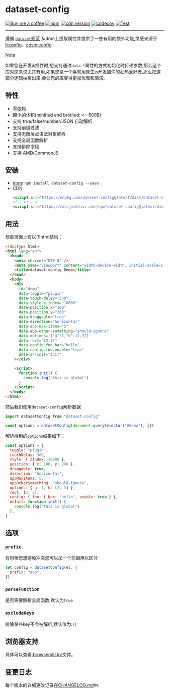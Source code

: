 # dataset-config

[![Buy me a coffee](https://img.shields.io/badge/Buy%20me%20a%20coffee-048754?logo=buymeacoffee)](https://www.lujiahao.com/sponsor)
[![npm](https://img.shields.io/npm/v/dataset-config)](https://www.npmjs.com/package/dataset-config)
[![cdn version](https://data.jsdelivr.com/v1/package/npm/dataset-config/badge)](https://www.jsdelivr.com/package/npm/dataset-config)
[![codecov](https://codecov.io/gh/ajiho/dataset-config/graph/badge.svg?token=G2P1AI238H)](https://codecov.io/gh/ajiho/dataset-config)
[![Test](https://img.shields.io/github/actions/workflow/status/ajiho/dataset-config/test.yml?label=Unit%20Test&branch=main)](https://github.com/ajiho/dataset-config/actions/workflows/test.yml)

---

遵循 [`dataset`规范](https://developer.mozilla.org/zh-CN/docs/Web/API/HTMLElement/dataset) 从dom上提取属性并提供了一些有用的额外功能,灵感来源于[lilconfig](https://github.com/antonk52/lilconfig)、[cosmiconfig](https://github.com/cosmiconfig/cosmiconfig)

> [!NOTE]
> 如果您在开发js插件时,想支持通过`data-*`属性的方式初始化时传递参数,那么这个库对您来说尤其有用,如果您是一个喜欢用原生js开发插件的狂热爱好者,那么把这部分逻辑抽离出来,会让您的库变得更加优雅和简洁。

## 特性

- 零依赖
- 超小的体积(minified and brotlied: <= 500B)
- 支持 true/false/number/JSON 自动解析
- 支持前缀过滤
- 支持无限层点语法对象解析
- 支持全局函数解析
- 支持排除字段
- 支持 AMD/CommonJS

## 安装

- [npm](https://www.npmjs.com/package/dataset-config): `npm install dataset-config --save`
- CDN
  ```html
  <script src="https://unpkg.com/dataset-config@latest/dist/dataset-config.browser.min.js"></script>
  <!-- or -->
  <script src="https://cdn.jsdelivr.net/npm/dataset-config@latest/dist/dataset-config.browser.min.js"></script>
  ```

## 用法

想象页面上有以下html结构：

```html
<!doctype html>
<html lang="en">
  <head>
    <meta charset="UTF-8" />
    <meta name="viewport" content="width=device-width, initial-scale=1.0" />
    <title>dataset-config Demo</title>
  </head>
  <body>
    <div
      id="demo"
      data-toggle="plugin"
      data-touch-delay="300"
      data-style.z-index="10000"
      data-position.x="100"
      data-position.y="200"
      data-draggable="true"
      data-direction="horizontal"
      data-app-max-items="5"
      data-app-other-something="should-ignore"
      data-options='{"a":1,"b":[2,3]}'
      data-rect="[2,3]"
      data-config.foo.bar="hello"
      data-config.foo.enable="true"
      data-on-init="init"
    ></div>

    <script>
      function init() {
        console.log("this is global")
      }
    </script>
  </body>
</html>
```

然后我们使用`dataset-config`解析数据

```js
import datasetConfig from "dataset-config"

const options = datasetConfig(document.querySelector("#demo"), {})
```

解析得到的`options`结果如下：

```js
const options = {
  toggle: "plugin",
  touchDelay: 300,
  style: { zIndex: 10000 },
  position: { x: 100, y: 200 },
  draggable: true,
  direction: "horizontal",
  appMaxItems: 5,
  appOtherSomething: "should-ignore",
  options: { a: 1, b: [2, 3] },
  rect: [2, 3],
  config: { foo: { bar: "hello", enable: true } },
  onInit: function init() {
    console.log("this is global")
  },
}
```

## 选项

### `prefix`

有时候您想避免冲突您可以加一个前缀用以区分

```js
let config = datasetConfig(el, {
  prefix: "app",
})
```

### `parseFunction`

是否需要解析全局函数,默认为`true`

### `excludeKeys`

排除某些key不会被解析,默认值为:`[]`

## 浏览器支持

具体可以查看[.browserslistrc](https://github.com/ajiho/dataset-config/blob/main/.browserslistrc)文件。

## 变更日志

每个版本的详细更改记录在[CHANGELOG.md](https://github.com/ajiho/dataset-config/blob/main/CHANGELOG.md)中.
